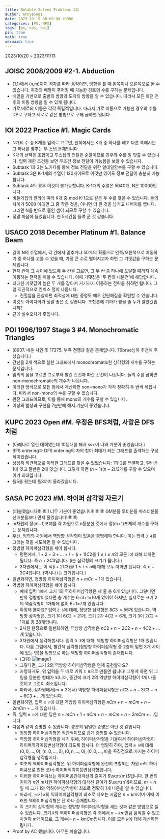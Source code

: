 ```yaml
---
title: Notable Solved Problems 2호
author: Annyeong1
date: 2023-10-19 00:00:00 +0900
categories: [PS, NPS]
tags: [ps, nps, boj]
pin: true
math: true
mermaid: true
---
```

2023/10/20 ~ 2023/11/13
## JOISC 2008/2009 #2-1. Abduction
- (1,1)에서 (n,m)까지 격자를 따라 움직이면, 방향을 틀 때 왼쪽이나 오른쪽으로 돌 수 있습니다. 이것의 배열이 주어질 때 가능한 경로의 수를 구하는 문제입니다.
- 배열을 기반으로 출발의 방향과 도착의 방향을 알 수 있습니다. 따라서 모든 회전 전후의 이동 방향을 알 수 있게 됩니다.
- 가로/세로의 이동은 각각 독립적입니다. 따라서 가로 이동으로 가능한 경우의 수를 DP로 구하고 세로로 같은 방법으로 구해 곱하면 됩니다.

## IOI 2022 Practice #1. Magic Cards
- N개의 수 중 K개를 임의로 고르면, 한쪽에서는 K개 중 하나를 빼고 다른 쪽에서는 그 하나를 맞추는 투 스텝 문제입니다.
- K개의 선택은 조합이고 투스텝의 전달은 순열이므로 경우의 수를 잘 맞출 수 있습니다. 입력 제한 조건을 보면 무조건 정보 전달이 가능함을 보일 수 있습니다.
- Subtask 1과 2는 노가다를 통해 정보 전달을 위한 일대일함수를 구할 수 있습니다.
- Subtask 3은 K-1개의 수열이 120개이므로 이것만 있어도 정보 전달이 충분히 가능합니다.
- Subtask 4의 경우 이것이 불가능합니다. K-1개의 수열은 5040개, N은 10000입니다.
- 비둘기집의 원리에 따라 K개 중 mod K-1으로 같은 두 수를 찾을 수 있습니다. 둘의 차이가 5000 아래면 그 중 작은 것을, 아니면 더 큰 것을 남기고 나머지를 뺍니다. 그러면 N을 반으로 줄인 셈이 되므로 구할 수 있습니다.
- 정말 마음에 들었습니다. 한 5시간쯤 들여 푼 것 같습니다.

## USACO 2018 December Platinum #1. Balance Beam
- 길이 N의 수열에서, 각 칸에서 멈추거나 50%의 확률으로 왼쪽/오른쪽으로 이동하기 중 하나를 고를 수 있을 때, 가장 큰 수로 떨어지고자 하면 그 기댓값을 구하는 문제입니다.
- 현재 칸이 그 사이에 있도록 두 칸을 고르면, 그 두 칸 중 하나에 도달할 때까지 계속 이동하는 전략을 취할 수 있습니다. 이때 기댓값은 '두 칸의 내분점'에 해당합니다.
- 최대한 기댓값이 높은 두 개를 잡아서 거기까지 이동하는 전략을 취하면 됩니다. 그럼 직관적으로 컨벡스 헐이 나옵니다.
	- 컨헐임을 관찰하면 최적성에 대한 증명도 매우 간단해짐을 확인할 수 있습니다.
- 이것도 아이디어가 정말 좋은 것 같습니다. 조합론에 기하가 붙을 줄 누가 알았겠습니까?
- 근데 실수오차가 좃입니다.

## POI 1996/1997 Stage 3 #4. Monochromatic Triangles
- (8907. 네온 사인 및 17275. 부족 전쟁과 같은 문제입니다. 79brue님이 추천해 주셨습니다.)
- 간선을 2개 색으로 칠한 그래프에서 monochromatic한 삼각형의 개수를 구하는 문제입니다.
- 임의의 점을 고르면 그로부터 빨간 간선과 파란 간선이 나갑니다. 둘의 수를 곱하면 non-monochromatic의 개수가 나옵니다.
- 이러한 방식으로 모든 점에서 계산하면 non-mono가 각각 정확히 두 번씩 세집니다. 따라서 non-mono의 수를 구할 수 있습니다.
- 완전 그래프이므로, 이를 통해 mono의 개수를 구할 수 있습니다.
- 이상의 발상과 구현을 7분만에 해서 기분이 좋았습니다.

## KUPC 2023 Open #M. 우정은 BFS처럼, 사랑은 DFS처럼
- (아레나로 열린 대회였는데 10등대를 해서 ss+이 나와 기분이 좋았습니다.)
- BFS ordering과 DFS ordering의 차의 합이 최대가 되는 그래프를 출력하는 구성적이었습니다.
- 상당히 직관적으로 이러한 그래프를 찾을 수 있었습니다: 1과 2를 연결하고, 절반은 1에 잇고 절반은 2에 잇습니다. 그렇게 하면 $(n-1)(n-2)/2$개를 구할 수 있으며 이가 최대입니다.
- 플5를 줬는데 플3까지 올라갔습니다.

## SASA PC 2023 #M. 하이퍼 삼각형 자르기
- (퍼솔했습니다!!!!!!!!! 너무 기분이 좋았습니다!!!!!!!!!! GM분들 루비분들 마스터분들 선배분들보다 먼저 풀었습니다!!!!!!!!)
- m차원의 정(m+1)포체를 각 차원으로 n등분한 것에서 정(m+1)포체의 개수를 구하는 문제입니다.
- 우선, 임의의 차원에서 역방향 삼각형이 있음을 증명해야 합니다. 이는 입력 `3 4`를 그리는 것을 시도하면 알 수 있습니다.
- 정방향 하이퍼삼각형을 세어 봅시다. 
	- 평면에서, $1+2+3+...+i={(i+1)}C2$를 $1 \leq i \leq n$의 모든 i에 대해 더하면 됩니다. 즉 ${n+2}C3$입니다. (i는 삼각형의 크기가 됩니다.)
	- 3차원에서는 이 식(${i+2}C3$)을 $1 \leq i \leq n$에 대해 모두 더하면 됩니다. 즉 ${n+3}C4$입니다. (역시나 i는 크기입니다.)
- 일반화하면, 정방향 하이퍼삼각형은 ${n+m}C{n+1}$개 있습니다.
- 역방향 하이퍼삼각형을 세어 봅시다. 
	- 예제 입력 1에서 크기 1의 역하이퍼삼각형은 세 줄 총 6개 있습니다. 그렇다면 만약 정방향이었다면 총 개수는 6+3+1=10개 있어야 하지만, 실제로는 크기 2의 역삼각형이 1개밖에 없어 6+1=7개 있습니다.
	- 확장해 볼까요? 입력 `2 6`에 대해, 정방향 삼각형은 $8C3=56$개 있습니다. 역방향 삼각형은, 크기 1이 $6C2=21$개, 크기 2가 $4C2=6$개, 크기 3이 $2C2=1$개로 총 28개입니다.
	- 2차원 한정으로 일반화하면, 역방향 삼각형은 $nC2+{n-2}C2+{n-4}C2+...$개 있습니다.
	- 3차원에서 생각해봅시다. 입력 `3 3`에 대해, 역방향 하이퍼삼각형은 1개 있습니다. 다음 그림에서, 빨간색 삼각형(정방향 하이퍼삼각형 중 2층의 밑면 3개 사이에 있는 면)을 밑면으로 하는 역방향 하이퍼삼각형이 존재합니다.
	- (그림) ![image1](https://cdn.discordapp.com/attachments/1061109708481642549/1173410896337444864/image.png?ex=6563db0e&is=6551660e&hm=bd566a3b8d3af9c4f7fd8e5821722768b244f81e181bf6bf9ef7fc03b322724a&)
	- 그렇다면, 크기 2의 역방향 하이퍼삼각형은 언제 출현할까요?
	- 자명하게도, 위 입력을 두 배로 키워 `3 6`으로 만들면 됩니다! 그렇게 하면 위 그림을 등분한 형태가 되니까, 중간에 크기 2의 역방향 하이퍼삼각형이 1개 나올 것이고 그것이 최소입니다.
	- 따라서, 삼차원에서($m=3$에서) 역방향 하이퍼삼각형은 $nC3+{n-3}C3+{n-6}C3+...$개 있습니다.
- 일반화하면, 입력 `m n`에 대한 역방향 하이퍼삼각형은 $nCm+{n-m}Cm+{n-2m}Cm+...$개 있습니다.
- 즉, 입력 `m n`에 대한 답은 ${n+m}C{n+1}+nCm+{n-m}Cm+{n-2m}Cm+...$입니다.
- 다음과 같이 증명할 수 있습니다. 충분히 엄밀한 증명은 아닌 것 같습니다.
	- 정방향 하이퍼삼각형은 직관적이므로 쉽게 증명할 수 있습니다.
	- 역방향 하이퍼삼각형을 세기 위해, 하이퍼삼각형을 기울여서 하이퍼삼각형이 하이퍼직각이등변삼각형이 되도록 합시다. 더 엄밀히 하여, 입력 `m n`에 대해 $(0, 0, ..., 0), (n, 0, ..., 0), (0, n, ..., 0), (0, 0, ..., n)$을 꼭짓점으로 가지는 하이퍼삼각형을 생각합시다.
	- 최초의 역하이퍼삼각형은, 위 하이퍼삼각형에 완전히 포함되는 차원 $m$의 하이퍼큐브로 만든 코너-하이퍼직각이등변삼각형입니다.
	- 이러한 하이퍼큐브는 하이퍼공간대각선의 길이가 $\sqrt{m}$입니다. 한 변의 길이가 $n$인 $m$차원 하이퍼삼각형의 대각선 길이가 $\sqrt{n}$이므로, $m=n$일 때 크기 1의 역하이퍼삼각형이 최초로 정확히 1개 나옴을 알 수 있습니다.
	- 따라서, 크기 $k$의 역하이퍼삼각형이 최초로 나오는 시점은 $n=km$이며 이때 이러한 역하이퍼삼각형은 단 하나 존재합니다.
	- 각 크기의 삼각형의 개수는 정방향 하이퍼삼각형을 세는 것과 같은 방법으로 셀 수 있습니다. 크기 $k$의 역하이퍼삼각형은 각 축에서 $n-km$만큼 움직일 수 있고 차원이 $m$개이므로, 그 개수는 ${n-km}Cm$입니다. 이를 모든 $k$에 대해 계산하면 됩니다.
- Proof by AC 했습니다. 아무튼 퍼솔입니다.
